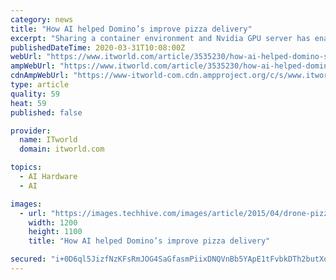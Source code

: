 ```yaml
---
category: news
title: "How AI helped Domino’s improve pizza delivery"
excerpt: "Sharing a container environment and Nvidia GPU server has enabled Domino’s data scientists to create more complex and accurate models to improve store and delivery operations By Zeus Kerravala InfoWorld | When the words artificial intelligence (AI) and machine learning (ML) are used, people often think of advanced industries such as space ..."
publishedDateTime: 2020-03-31T10:08:00Z
webUrl: "https://www.itworld.com/article/3535230/how-ai-helped-domino-s-improve-pizza-delivery.html"
ampWebUrl: "https://www.itworld.com/article/3535230/how-ai-helped-domino-s-improve-pizza-delivery.amp.html"
cdnAmpWebUrl: "https://www-itworld-com.cdn.ampproject.org/c/s/www.itworld.com/article/3535230/how-ai-helped-domino-s-improve-pizza-delivery.amp.html"
type: article
quality: 59
heat: 59
published: false

provider:
  name: ITworld
  domain: itworld.com

topics:
  - AI Hardware
  - AI

images:
  - url: "https://images.techhive.com/images/article/2015/04/drone-pizza-delivery-thinkstock-100579669-large.jpg"
    width: 1200
    height: 1100
    title: "How AI helped Domino’s improve pizza delivery"

secured: "i+0D6ql5JizfNzKFsRmJOG4SaGfasmPiixDNQVnBb5YApE1tFvbkDTh2butXoEj77KVVk/CImvF5sjRf09KnJ7uIZtGcsRRsesQJvswZuq1ulKWBc6235FhA8d3sKjFy09XcvnuMjY2Vp/fxsF/G3iALNxlGnYiRp/WJNrDZ5y9QZ8ocIh9Dm8YMk4Nj4cGjN8LZrKbhhhs+Jwy+IDXtthqRwufP3xerJj+fmHPRwJPNWV8c35zIKnq5NtjFrvqA8qDJzVhNEctZSUEDlSbcn390ZXM1Ami1v2aLp8Mxlva6UlF/vBWByEm+2U9k+bZG;4/mJzbn8/d6UJsH5khULpQ=="
---
```


